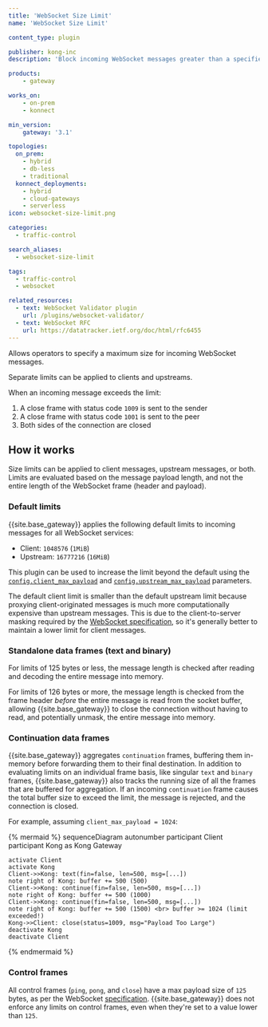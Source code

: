 ```yaml
---
title: 'WebSocket Size Limit'
name: 'WebSocket Size Limit'

content_type: plugin

publisher: kong-inc
description: 'Block incoming WebSocket messages greater than a specified size'

products:
    - gateway

works_on:
    - on-prem
    - konnect

min_version:
    gateway: '3.1'

topologies:
  on_prem:
    - hybrid
    - db-less
    - traditional
  konnect_deployments:
    - hybrid
    - cloud-gateways
    - serverless
icon: websocket-size-limit.png

categories:
  - traffic-control

search_aliases:
  - websocket-size-limit

tags:
  - traffic-control
  - websocket

related_resources:
  - text: WebSocket Validator plugin
    url: /plugins/websocket-validator/
  - text: WebSocket RFC
    url: https://datatracker.ietf.org/doc/html/rfc6455
---
```


Allows operators to specify a maximum size for incoming WebSocket messages.

Separate limits can be applied to clients and upstreams.

When an incoming message exceeds the limit:
1. A close frame with status code `1009` is sent to the sender
2. A close frame with status code `1001` is sent to the peer
3. Both sides of the connection are closed

## How it works

Size limits can be applied to client messages, upstream messages, or both.
Limits are evaluated based on the message payload length, and not the entire length of the WebSocket frame (header and payload).

### Default limits

{{site.base_gateway}} applies the following default limits to incoming messages for all WebSocket services:
* Client: `1048576` (`1MiB`) 
* Upstream: `16777216` (`16MiB`)

This plugin can be used to increase the limit beyond the default using the [`config.client_max_payload`](/plugins/websocket-size-limit/reference/#schema--config-client-max-payload) and 
[`config.upstream_max_payload`](/plugins/websocket-size-limit/reference/#schema--config-upstream-max-payload) parameters.

The default client limit is smaller than the default upstream limit because proxying client-originated messages is much more computationally expensive than upstream messages.
This is due to the client-to-server masking required by the [WebSocket specification](https://datatracker.ietf.org/doc/html/rfc6455#section-5.3), 
so it's generally better to maintain a lower limit for client messages.

### Standalone data frames (text and binary)

For limits of 125 bytes or less, the message length is checked after reading and decoding the entire message into memory.

For limits of 126 bytes or more, the message length is checked from the frame header _before_ the entire message is read from the socket buffer,
allowing {{site.base_gateway}} to close the connection without having to read, and potentially unmask, the entire message into memory.

### Continuation data frames

{{site.base_gateway}} aggregates `continuation` frames, buffering them in-memory before forwarding them to their final destination.
In addition to evaluating limits on an individual frame basis, like singular `text` and `binary` frames, {{site.base_gateway}}
also tracks the running size of all the frames that are buffered for aggregation. 
If an incoming `continuation` frame causes the total buffer size to exceed the limit, the message is rejected, and the connection is closed.

For example, assuming `client_max_payload = 1024`:

<!-- vale off -->
{% mermaid %}
sequenceDiagram
autonumber
    participant Client 
    participant Kong as Kong Gateway

    activate Client
    activate Kong
    Client->>Kong: text(fin=false, len=500, msg=[...])
    note right of Kong: buffer += 500 (500)
    Client->>Kong: continue(fin=false, len=500, msg=[...])
    note right of Kong: buffer += 500 (1000)
    Client->>Kong: continue(fin=false, len=500, msg=[...])
    note right of Kong: buffer += 500 (1500) <br> buffer >= 1024 (limit exceeded!)
    Kong->>Client: close(status=1009, msg="Payload Too Large")
    deactivate Kong
    deactivate Client
{% endmermaid %}
<!--vale on-->

### Control frames

All control frames (`ping`, `pong`, and `close`) have a max payload size of `125` bytes, as per the WebSocket
[specification](https://datatracker.ietf.org/doc/html/rfc6455#section-5.5). 
{{site.base_gateway}} does not enforce any limits on control frames, even when they're set to a value lower than `125`.
